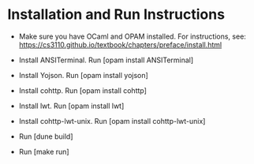 # Installation and Run Instructions

- Make sure you have OCaml and OPAM installed.
  For instructions, see: https://cs3110.github.io/textbook/chapters/preface/install.html

- Install ANSITerminal. Run [opam install ANSITerminal]

- Install Yojson. Run [opam install yojson]

- Install cohttp. Run [opam install cohttp]

- Install lwt. Run [opam install lwt]

- Install cohttp-lwt-unix. Run [opam install cohttp-lwt-unix]

- Run [dune build]

- Run [make run]
